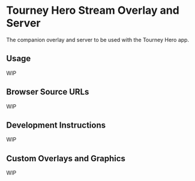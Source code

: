 # Tourney Hero Stream Overlay and Server
The companion overlay and server to be used with the Tourney Hero app.

## Usage
WIP

## Browser Source URLs
WIP

## Development Instructions
WIP

## Custom Overlays and Graphics
WIP